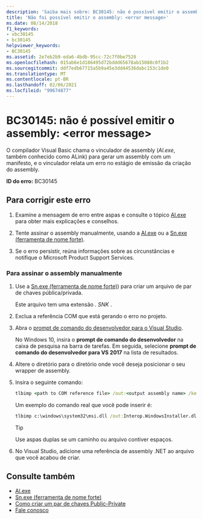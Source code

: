 ```yaml
---
description: 'Saiba mais sobre: BC30145: não é possível emitir o assembly: <error message>'
title: 'Não foi possível emitir o assembly: <error message>'
ms.date: 08/14/2018
f1_keywords:
- vbc30145
- bc30145
helpviewer_keywords:
- BC30145
ms.assetid: 2e7eb2b9-eda6-4bdb-95cc-72c7f0be7528
ms.openlocfilehash: 015ab6e1d186495d72bddd65678ab15088c0f1b2
ms.sourcegitcommit: ddf7edb67715a5b9a45e3dd44536dabc153c1de0
ms.translationtype: MT
ms.contentlocale: pt-BR
ms.lasthandoff: 02/06/2021
ms.locfileid: "99674877"
---
```

# <a name="bc30145-unable-to-emit-assembly-error-message"></a>BC30145: não é possível emitir o assembly: \<error message>

O compilador Visual Basic chama o vinculador de assembly (*Al.exe*, também conhecido como ALink) para gerar um assembly com um manifesto, e o vinculador relata um erro no estágio de emissão da criação do assembly.

**ID do erro:** BC30145

## <a name="to-correct-this-error"></a>Para corrigir este erro

1. Examine a mensagem de erro entre aspas e consulte o tópico [Al.exe](../../../framework/tools/al-exe-assembly-linker.md) para obter mais explicações e conselhos.

2. Tente assinar o assembly manualmente, usando a [Al.exe](../../../framework/tools/al-exe-assembly-linker.md) ou a [Sn.exe (ferramenta de nome forte)](../../../framework/tools/sn-exe-strong-name-tool.md).

3. Se o erro persistir, reúna informações sobre as circunstâncias e notifique o Microsoft Product Support Services.

### <a name="to-sign-the-assembly-manually"></a>Para assinar o assembly manualmente

1. Use a [Sn.exe (ferramenta de nome forte)](../../../framework/tools/sn-exe-strong-name-tool.md)) para criar um arquivo de par de chaves pública/privada.

   Este arquivo tem uma extensão *. SNK* .

2. Exclua a referência COM que está gerando o erro no projeto.

3. Abra o [prompt de comando do desenvolvedor para o Visual Studio](../../../framework/tools/developer-command-prompt-for-vs.md).

   No Windows 10, insira o **prompt de comando do desenvolvedor** na caixa de pesquisa na barra de tarefas. Em seguida, selecione **prompt de comando do desenvolvedor para VS 2017** na lista de resultados.

4. Altere o diretório para o diretório onde você deseja posicionar o seu wrapper de assembly.

5. Insira o seguinte comando:

    ```cmd
    tlbimp <path to COM reference file> /out:<output assembly name> /keyfile:<path to .snk file>
    ```

   Um exemplo do comando real que você pode inserir é:

    ```cmd
    tlbimp c:\windows\system32\msi.dll /out:Interop.WindowsInstaller.dll /keyfile:"c:\documents and settings\mykey.snk"
    ```

   > [!TIP]
   > Use aspas duplas se um caminho ou arquivo contiver espaços.

6. No Visual Studio, adicione uma referência de assembly .NET ao arquivo que você acabou de criar.

## <a name="see-also"></a>Consulte também

- [Al.exe](../../../framework/tools/al-exe-assembly-linker.md)
- [Sn.exe (ferramenta de nome forte)](../../../framework/tools/sn-exe-strong-name-tool.md)
- [Como criar um par de chaves Public-Private](../../../standard/assembly/create-public-private-key-pair.md)
- [Fale conosco](/visualstudio/ide/feedback-options)
